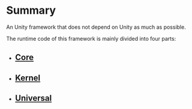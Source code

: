 # Summary

An Unity framework that does not depend on Unity as much as possible.

The runtime code of this framework is mainly divided into four parts:

* ## [Core](./Runtime/Core/README.txt)

* ## [Kernel](./Runtime/Kernel/README.txt)

* ## [Universal](./Runtime/Universal/README.txt)